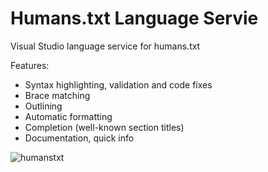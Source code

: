 # Humans.txt Language Servie
Visual Studio language service for humans.txt

Features:
 - Syntax highlighting, validation and code fixes
 - Brace matching
 - Outlining
 - Automatic formatting
 - Completion (well-known section titles)
 - Documentation, quick info

![humanstxt](https://cloud.githubusercontent.com/assets/9047283/8393755/71851d2e-1d1e-11e5-8159-20db871192f6.png)
